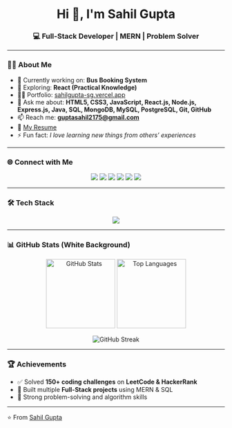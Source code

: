 <!-- Modern Clean White Background GitHub Profile README -->

<h1 align="center">Hi 👋, I'm Sahil Gupta</h1>
<h3 align="center">💻 Full-Stack Developer | MERN | Problem Solver</h3>

---

### 👨‍💻 About Me  
- 🔭 Currently working on: **Bus Booking System**  
- 🌱 Exploring: **React (Practical Knowledge)**  
- 👨‍💻 Portfolio: [sahilgupta-sg.vercel.app](https://sahilgupta-sg.vercel.app)  
- 💬 Ask me about: **HTML5, CSS3, JavaScript, React.js, Node.js, Express.js, Java, SQL, MongoDB, MySQL, PostgreSQL, Git, GitHub**  
- 📫 Reach me: **guptasahil2175@gmail.com**  
- 📄 [My Resume](https://drive.google.com/file/d/1vut-29Hj-g8r7V12vd_RX3RtfMJaahvl/view?usp=sharing)  
- ⚡ Fun fact: *I love learning new things from others’ experiences*  

---

### 🌐 Connect with Me  
<p align="center">
  <a href="https://linkedin.com/in/sahilgupta2175"><img src="https://img.shields.io/badge/LinkedIn-0A66C2?style=for-the-badge&logo=linkedin&logoColor=white"/></a>
  <a href="https://twitter.com/sahilgu82158785"><img src="https://img.shields.io/badge/Twitter-1DA1F2?style=for-the-badge&logo=twitter&logoColor=white"/></a>
  <a href="https://www.leetcode.com/sahilgupta21"><img src="https://img.shields.io/badge/LeetCode-F89F1B?style=for-the-badge&logo=leetcode&logoColor=white"/></a>
  <a href="https://www.hackerrank.com/guptasahil2175"><img src="https://img.shields.io/badge/HackerRank-2EC866?style=for-the-badge&logo=hackerrank&logoColor=white"/></a>
  <a href="https://www.codechef.com/users/guptasahil2175"><img src="https://img.shields.io/badge/CodeChef-5B4638?style=for-the-badge&logo=codechef&logoColor=white"/></a>
  <a href="https://auth.geeksforgeeks.org/user/guptasah9obx"><img src="https://img.shields.io/badge/GeeksforGeeks-0F9D58?style=for-the-badge&logo=geeksforgeeks&logoColor=white"/></a>
</p>

---

### 🛠️ Tech Stack  
<p align="center">
  <img src="https://skillicons.dev/icons?i=html,css,js,react,nodejs,express,mongodb,postgres,mysql,java,git,github,linux,docker,aws,jenkins,tailwind" />
</p>

---

### 📊 GitHub Stats (White Background)
<p align="center">
  <img src="https://github-readme-stats.vercel.app/api?username=sahilgupta2175&show_icons=true&theme=default&hide_border=true" alt="GitHub Stats" height="160"/>
  <img src="https://github-readme-stats.vercel.app/api/top-langs/?username=sahilgupta2175&layout=compact&theme=default&hide_border=true" alt="Top Languages" height="160"/>
</p>

<p align="center">
  <img src="https://github-readme-streak-stats.herokuapp.com/?user=sahilgupta2175&theme=default&hide_border=true" alt="GitHub Streak" />
</p>

---

### 🏆 Achievements  
- ✅ Solved **150+ coding challenges** on **LeetCode & HackerRank**  
- 🚀 Built multiple **Full-Stack projects** using MERN & SQL  
- 🎯 Strong problem-solving and algorithm skills  

---

⭐️ From [Sahil Gupta](https://github.com/sahilgupta2175)
